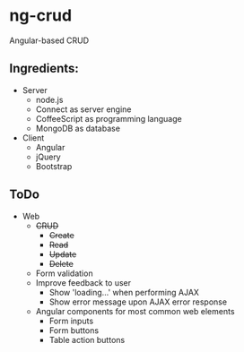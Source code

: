 ng-crud
=======
Angular-based CRUD

Ingredients:
------------
- Server
  - node.js
  - Connect as server engine
  - CoffeeScript as programming language
  - MongoDB as database
- Client
  - Angular
  - jQuery
  - Bootstrap


ToDo
----
- Web
  - ~~CRUD~~
    - ~~Create~~
    - ~~Read~~
  	- ~~Update~~
  	- ~~Delete~~
  - Form validation
  - Improve feedback to user
    - Show 'loading...' when performing AJAX
    - Show error message upon AJAX error response
  - Angular components for most common web elements
    - Form inputs
    - Form buttons
    - Table action buttons

